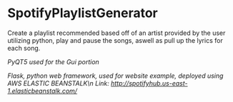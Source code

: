 # SpotifyPlaylistGenerator
Create a playlist recommended based off of an artist provided by the user utilizing python, play and pause the songs, aswell as pull up the lyrics for each song.

*PyQT5 used for the Gui portion*

*Flask, python web framework, used for website example, deployed using AWS ELASTIC BEANSTALK\n*
*Link: http://spotifyhub.us-east-1.elasticbeanstalk.com/*
